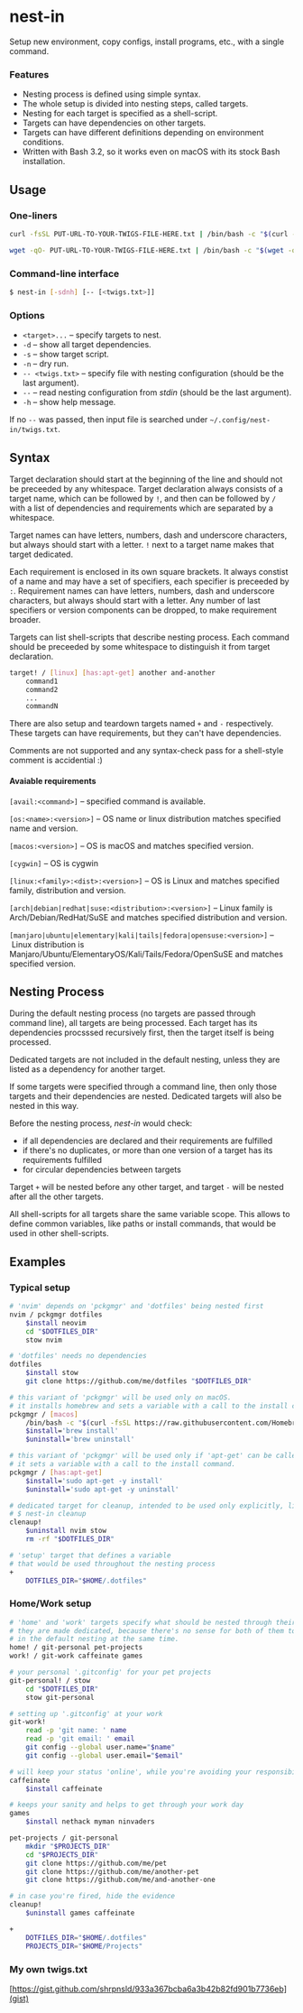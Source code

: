 # nest-in

Setup new environment, copy configs, install programs, etc., with a single command.

### Features

* Nesting process is defined using simple syntax.
* The whole setup is divided into nesting steps, called targets.
* Nesting for each target is specified as a shell-script.
* Targets can have dependencies on other targets.
* Targets can have different definitions depending on environment conditions.
* Written with Bash 3.2, so it works even on macOS with its stock Bash installation.

## Usage

### One-liners

```bash
curl -fsSL PUT-URL-TO-YOUR-TWIGS-FILE-HERE.txt | /bin/bash -c "$(curl -fsSL https://raw.githubusercontent.com/shrpnsld/nest-in/master/nest-in)" -- --
```

```bash
wget -qO- PUT-URL-TO-YOUR-TWIGS-FILE-HERE.txt | /bin/bash -c "$(wget -qO- https://raw.githubusercontent.com/shrpnsld/nest-in/master/nest-in)" -- --
```

### Command-line interface

```bash
$ nest-in [-sdnh] [-- [<twigs.txt>]]
```

### Options

* `<target>...` – specify targets to nest.
* `-d` – show all target dependencies.
* `-s` – show target script.
* `-n` – dry run.
* `-- <twigs.txt>` – specify file with nesting configuration (should be the last argument).
* `--` – read nesting configuration from *stdin* (should be the last argument).
* `-h` – show help message.

If no `--` was passed, then input file is searched under `~/.config/nest-in/twigs.txt`.

## Syntax

Target declaration should start at the beginning of the line and should not be preceeded by any whitespace. Target declaration always consists of a target name, which can be followed by `!`, and then can be followed by `/` with a list of dependencies and requirements which are separated by a whitespace.

Target names can have letters, numbers, dash and underscore characters, but always should start with a letter. `!` next to a target name makes that target dedicated.

Each requirement is enclosed in its own square brackets. It always constist of a name and may have a set of specifiers, each specifier is preceeded by `:`. Requirement names can have letters, numbers, dash and underscore characters, but always should start with a letter. Any number of last specifiers or version components can be dropped, to make requirement broader.

Targets can list shell-scripts that describe nesting process. Each command should be preceeded by some whitespace to distinguish it from target declaration.

```bash
target! / [linux] [has:apt-get] another and-another
    command1
    command2
    ...
    commandN
```

There are also setup and teardown targets named `+` and `-` respectively. These targets can have requirements, but they can't have dependencies.

Comments are not supported and any syntax-check pass for a shell-style comment is accidential :)

#### Avaiable requirements

`[avail:<command>]` – specified command is available.

`[os:<name>:<version>]` – OS name or linux distribution matches specified name and version.

`[macos:<version>]` – OS is macOS and matches specified version.

`[cygwin]` – OS is cygwin

`[linux:<family>:<dist>:<version>]` – OS is Linux and matches specified family, distribution and version.

`[arch|debian|redhat|suse:<distribution>:<version>]` – Linux family is Arch/Debian/RedHat/SuSE and matches specified distribution and version.

`[manjaro|ubuntu|elementary|kali|tails|fedora|opensuse:<version>]` – Linux distribution is Manjaro/Ubuntu/ElementaryOS/Kali/Tails/Fedora/OpenSuSE and matches specified version.

## Nesting Process

During the default nesting process (no targets are passed through command line), all targets are being processed. Each target has its dependencies procsssed recursively first, then the target itself is being processed.

Dedicated targets are not included in the default nesting, unless they are listed as a dependency for another target.

If some targets were specified through a command line, then only those targets and their dependencies are nested. Dedicated targets will also be nested in this way.

Before the nesting process, *nest-in* would check:

* if all dependencies are declared and their requirements are fulfilled
* if there's no duplicates, or more than one version of a target has its requirements fulfilled
* for circular dependencies between targets

Target `+` will be nested before any other target, and target `-` will be nested after all the other targets.

All shell-scripts for all targets share the same variable scope. This allows to define common variables, like paths or install commands, that would be used in other shell-scripts.


## Examples

### Typical setup

```bash
# 'nvim' depends on 'pckgmgr' and 'dotfiles' being nested first
nvim / pckgmgr dotfiles
	$install neovim
	cd "$DOTFILES_DIR"
	stow nvim

# 'dotfiles' needs no dependencies
dotfiles
	$install stow
	git clone https://github.com/me/dotfiles "$DOTFILES_DIR"

# this variant of 'pckgmgr' will be used only on macOS.
# it installs homebrew and sets a variable with a call to the install command.
pckgmgr / [macos]
	/bin/bash -c "$(curl -fsSL https://raw.githubusercontent.com/Homebrew/install/HEAD/install.sh)"
	$install='brew install'
	$uninstall='brew uninstall'

# this variant of 'pckgmgr' will be used only if 'apt-get' can be called.
# it sets a variable with a call to the install command.
pckgmgr / [has:apt-get]
	$install='sudo apt-get -y install'
	$uninstall='sudo apt-get -y uninstall'

# dedicated target for cleanup, intended to be used only explicitly, like so:
# $ nest-in cleanup
clenaup!
	$uninstall nvim stow
	rm -rf "$DOTFILES_DIR"

# 'setup' target that defines a variable
# that would be used throughout the nesting process
+
	DOTFILES_DIR="$HOME/.dotfiles"

```

### Home/Work setup

```bash
# 'home' and 'work' targets specify what should be nested through their dependencies.
# they are made dedicated, because there's no sense for both of them to be included
# in the default nesting at the same time.
home! / git-personal pet-projects
work! / git-work caffeinate games

# your personal '.gitconfig' for your pet projects
git-personal! / stow
	cd "$DOTFILES_DIR"
	stow git-personal

# setting up '.gitconfig' at your work
git-work!
	read -p 'git name: ' name
	read -p 'git email: ' email
	git config --global user.name="$name"
	git config --global user.email="$email"

# will keep your status 'online', while you're avoiding your responsibilities
caffeinate
	$install caffeinate

# keeps your sanity and helps to get through your work day
games
	$install nethack myman ninvaders

pet-projects / git-personal
	mkdir "$PROJECTS_DIR"
	cd "$PROJECTS_DIR"
	git clone https://github.com/me/pet
	git clone https://github.com/me/another-pet
	git clone https://github.com/me/and-another-one

# in case you're fired, hide the evidence
cleanup!
	$uninstall games caffeinate

+
	DOTFILES_DIR="$HOME/.dotfiles"
	PROJECTS_DIR="$HOME/Projects"
```

### My own twigs.txt
[https://gist.github.com/shrpnsld/933a367bcba6a3b42b82fd901b7736eb](gist)